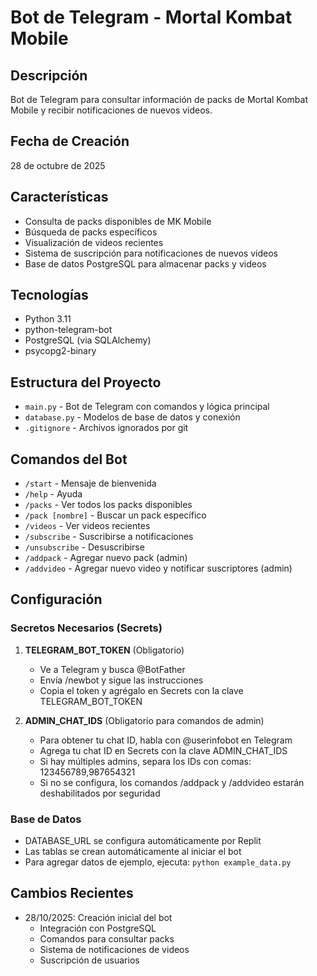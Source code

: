 # Bot de Telegram - Mortal Kombat Mobile

## Descripción
Bot de Telegram para consultar información de packs de Mortal Kombat Mobile y recibir notificaciones de nuevos videos.

## Fecha de Creación
28 de octubre de 2025

## Características
- Consulta de packs disponibles de MK Mobile
- Búsqueda de packs específicos
- Visualización de videos recientes
- Sistema de suscripción para notificaciones de nuevos videos
- Base de datos PostgreSQL para almacenar packs y videos

## Tecnologías
- Python 3.11
- python-telegram-bot
- PostgreSQL (via SQLAlchemy)
- psycopg2-binary

## Estructura del Proyecto
- `main.py` - Bot de Telegram con comandos y lógica principal
- `database.py` - Modelos de base de datos y conexión
- `.gitignore` - Archivos ignorados por git

## Comandos del Bot
- `/start` - Mensaje de bienvenida
- `/help` - Ayuda
- `/packs` - Ver todos los packs disponibles
- `/pack [nombre]` - Buscar un pack específico
- `/videos` - Ver videos recientes
- `/subscribe` - Suscribirse a notificaciones
- `/unsubscribe` - Desuscribirse
- `/addpack` - Agregar nuevo pack (admin)
- `/addvideo` - Agregar nuevo video y notificar suscriptores (admin)

## Configuración

### Secretos Necesarios (Secrets)
1. **TELEGRAM_BOT_TOKEN** (Obligatorio)
   - Ve a Telegram y busca @BotFather
   - Envía /newbot y sigue las instrucciones
   - Copia el token y agrégalo en Secrets con la clave TELEGRAM_BOT_TOKEN

2. **ADMIN_CHAT_IDS** (Obligatorio para comandos de admin)
   - Para obtener tu chat ID, habla con @userinfobot en Telegram
   - Agrega tu chat ID en Secrets con la clave ADMIN_CHAT_IDS
   - Si hay múltiples admins, separa los IDs con comas: 123456789,987654321
   - Si no se configura, los comandos /addpack y /addvideo estarán deshabilitados por seguridad

### Base de Datos
- DATABASE_URL se configura automáticamente por Replit
- Las tablas se crean automáticamente al iniciar el bot
- Para agregar datos de ejemplo, ejecuta: `python example_data.py`

## Cambios Recientes
- 28/10/2025: Creación inicial del bot
  - Integración con PostgreSQL
  - Comandos para consultar packs
  - Sistema de notificaciones de videos
  - Suscripción de usuarios
